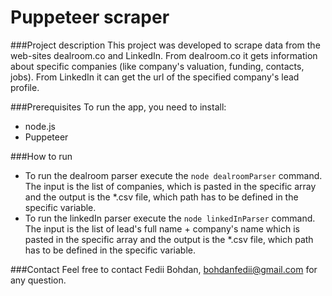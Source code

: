 # Puppeteer scraper

###Project description
This project was developed to scrape data from the web-sites dealroom.co and LinkedIn.
From dealroom.co it gets information about specific companies (like company's valuation, funding, contacts, jobs). From LinkedIn it can get the url of the specified company's lead profile.

###Prerequisites
To run the app, you need to install:
- node.js
- Puppeteer

###How to run
- To run the dealroom parser execute the `node dealroomParser` command. The input is the list of companies, which is pasted in the specific array and the output is the *.csv file, which path has to be defined in the specific variable.
- To run the linkedIn parser execute the `node linkedInParser` command. The input is the list of lead's full name + company's name which is pasted in the specific array and the output is the *.csv file, which path has to be defined in the specific variable.

###Contact
Feel free to contact Fedii Bohdan, bohdanfedii@gmail.com for any question.



 

